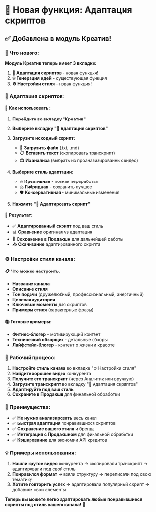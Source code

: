 # 🎨 Новая функция: Адаптация скриптов

## ✅ Добавлена в модуль Креатив!

### 🚀 Что нового:

**Модуль Креатив теперь имеет 3 вкладки:**

1. **🎨 Адаптация скриптов** - новая функция!
2. **💡 Генерация идей** - существующая функция
3. **⚙️ Настройки стиля** - новая функция!

### 🎨 Адаптация скриптов:

#### 📝 Как использовать:

1. **Перейдите во вкладку "Креатив"**
2. **Выберите вкладку "🎨 Адаптация скриптов"**
3. **Загрузите исходный скрипт:**
   - 📁 **Загрузить файл** (.txt, .md)
   - 📋 **Вставить текст** (скопировать транскрипт)
   - 📺 **Из анализа** (выбрать из проанализированных видео)

4. **Выберите стиль адаптации:**
   - 🔥 **Креативная** - полная переработка
   - ⚖️ **Гибридная** - сохранить лучшее
   - 🛡️ **Консервативная** - минимальные изменения

5. **Нажмите "🎨 Адаптировать скрипт"**

#### 🎯 Результат:

- ✅ **Адаптированный скрипт** под ваш стиль
- 📊 **Сравнение** оригинал vs адаптация
- 💾 **Сохранение в Продакшн** для дальнейшей работы
- 📥 **Скачивание** адаптированного скрипта

### ⚙️ Настройки стиля канала:

#### 📋 Что можно настроить:

- **Название канала**
- **Описание стиля**
- **Тон подачи** (дружелюбный, профессиональный, энергичный)
- **Целевая аудитория**
- **Ключевые моменты** для скриптов
- **Примеры стиля** (характерные фразы)

#### 📚 Готовые примеры:

- **Фитнес-блогер** - мотивирующий контент
- **Технический обзорщик** - детальные обзоры
- **Лайфстайл-блогер** - контент о жизни и красоте

### 🔄 Рабочий процесс:

1. **Настройте стиль канала** во вкладке "⚙️ Настройки стиля"
2. **Найдите хорошее видео** конкурента
3. **Получите его транскрипт** (через Аналитик или вручную)
4. **Загрузите транскрипт** во вкладку "🎨 Адаптация скриптов"
5. **Адаптируйте под ваш стиль**
6. **Сохраните в Продакшн** для финальной обработки

### 🎊 Преимущества:

- ✅ **Не нужно анализировать** весь канал
- ✅ **Быстрая адаптация** понравившихся скриптов
- ✅ **Сохранение вашего стиля** и бренда
- ✅ **Интеграция с Продакшном** для финальной обработки
- ✅ **Кэширование** для экономии API кредитов

### 💡 Примеры использования:

1. **Нашли крутое видео** конкурента → скопировали транскрипт → адаптировали под свой стиль
2. **Понравился формат** → взяли структуру → переписали под свою тематику
3. **Хотите повторить успех** → адаптировали популярный скрипт → добавили свои элементы

**Теперь вы можете легко адаптировать любые понравившиеся скрипты под стиль вашего канала!** 🎉









